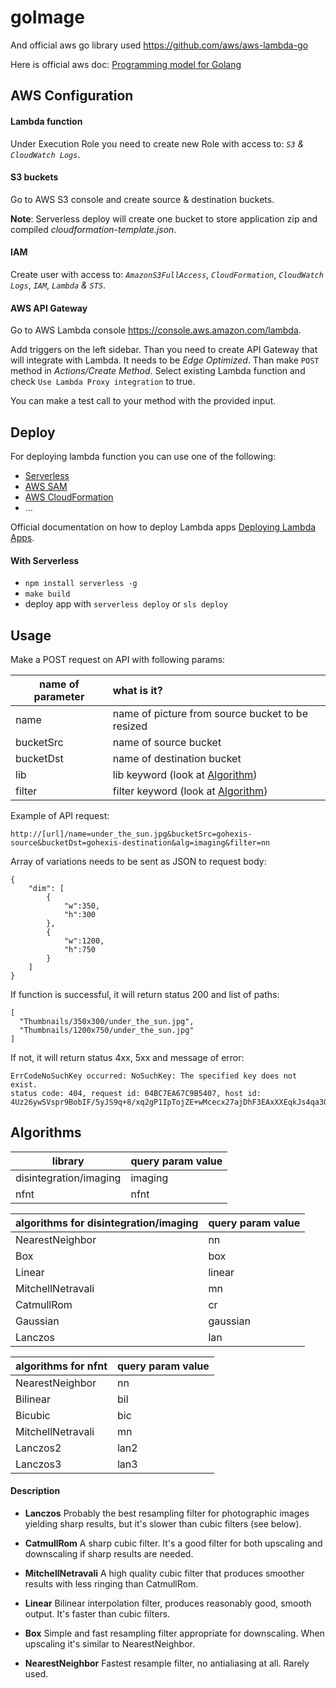 # goImage

And official aws go library used https://github.com/aws/aws-lambda-go

Here is official aws doc: [Programming model for Golang](https://docs.aws.amazon.com/lambda/latest/dg/programming-model-v2.html) 

## AWS Configuration

#### Lambda function

Under Execution Role you need to create new Role with access to: *`S3`* *&* *`CloudWatch Logs`*.

#### S3 buckets

Go to AWS S3 console and create source & destination buckets. 

**Note**: Serverless deploy will create one bucket to store application zip and compiled *cloudformation-template.json*.

#### IAM 

Create user with access to: *`AmazonS3FullAccess`*, *`CloudFormation`*, *`CloudWatch Logs`*, *`IAM`*, *`Lambda`* *&* *`STS`*.

#### AWS API Gateway

Go to AWS Lambda console https://console.aws.amazon.com/lambda.

Add triggers on the left sidebar. Than you need to create API Gateway that will integrate with Lambda. It needs to be _Edge Optimized_. Than make `POST` method in _Actions/Create Method_. Select existing Lambda function and check `Use Lambda Proxy integration` to true.

You can make a test call to your method with the provided input.

## Deploy

For deploying lambda function you can use one of the following: 

- [Serverless](https://serverless.com)
- [AWS SAM](https://docs.aws.amazon.com/lambda/latest/dg/serverless_app.html)
- [AWS CloudFormation](https://aws.amazon.com/cloudformation/)
- ...

Official documentation on how to deploy Lambda apps [Deploying Lambda Apps]( https://docs.aws.amazon.com/lambda/latest/dg/deploying-lambda-apps.html).

#### With Serverless

- `npm install serverless -g` 
- `make build` 
- deploy app with `serverless deploy` or `sls deploy`

## Usage

Make a POST request on API with following params:

| name of parameter | what is it?                                      |
| ----------------- | :----------------------------------------------- |
| name              | name of picture from source bucket to be resized |
| bucketSrc         | name of source bucket                            |
| bucketDst         | name of destination bucket                       |
| lib               | lib keyword (look at [Algorithm](#algorithms))          |
| filter            | filter keyword (look at [Algorithm](#algorithms))       |

Example of API request:

```
http://[url]/name=under_the_sun.jpg&bucketSrc=gohexis-source&bucketDst=gohexis-destination&alg=imaging&filter=nn
```

Array of variations needs to be sent as JSON to request body:

```
{
    "dim": [
        {
            "w":350,
            "h":300
        },
        {
            "w":1200,
            "h":750
        }
    ]
}
```

If function is successful, it will return status 200 and list of paths:
```
[
  "Thumbnails/350x300/under_the_sun.jpg",
  "Thumbnails/1200x750/under_the_sun.jpg"
]
```

If not, it will return status 4xx, 5xx and message of error:

```
ErrCodeNoSuchKey occurred: NoSuchKey: The specified key does not exist.
status code: 404, request id: 04BC7EA67C9B5407, host id: 4Uz26ywSVspr9BobIF/5yJS9q+8/xq2gP1IpTojZE+wMcecx27ajDhF3EAxXXEqkJs4qa3Quchw=
```

## Algorithms

| library                | query param value |
| ---------------------- | ----------------- |
| disintegration/imaging | imaging           |
| nfnt                   | nfnt              |

| algorithms for disintegration/imaging | query param value |
| :------------------------------------ | :---------------- |
| NearestNeighbor                       | nn                |
| Box                                   | box               |
| Linear                                | linear            |
| MitchellNetravali                     | mn                |
| CatmullRom                            | cr                |
| Gaussian                              | gaussian          |
| Lanczos                               | lan               |

| algorithms for nfnt | query param value |
| :------------------ | :---------------- |
| NearestNeighbor     | nn                |
| Bilinear            | bil               |
| Bicubic             | bic               |
| MitchellNetravali   | mn                |
| Lanczos2            | lan2              |
| Lanczos3            | lan3              |

#### Description

 -  **Lanczos**
    Probably the best resampling filter for photographic images yielding sharp results, but it's slower than cubic filters (see below).

 -  **CatmullRom**
    A sharp cubic filter. It's a good filter for both upscaling and downscaling if sharp results are needed.

- **MitchellNetravali**
    A high quality cubic filter that produces smoother results with less ringing than CatmullRom.

- **Linear**
    Bilinear interpolation filter, produces reasonably good, smooth output. It's faster than cubic filters.

- **Box**
    Simple and fast resampling filter appropriate for downscaling.
    When upscaling it's similar to NearestNeighbor.

- **NearestNeighbor**
    Fastest resample filter, no antialiasing at all. Rarely used.

    ​
